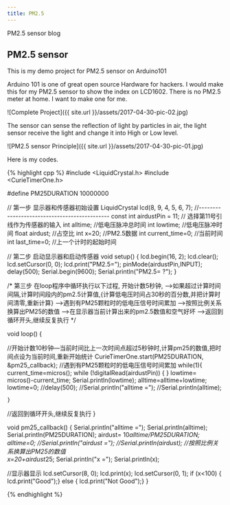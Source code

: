 ```yaml
---
title: PM2.5
---
```

PM2.5 sensor blog

## PM2.5 sensor
This is my demo project for PM2.5 sensor on Arduino101

Arduino 101 is one of great open source Hardware for hackers. I would make this for my PM2.5 sensor to show the index on LCD1602.
There is no PM2.5 meter at home. I want to make one for me.

![Complete Project]({{ site.url }}/assets/2017-04-30-pic-02.jpg)


The sensor can sense the reflection of light by particles in air, the light sensor receive the light and change it into High or Low level.

![PM2.5 sensor Principle]({{ site.url }}/assets/2017-04-30-pic-01.jpg)

Here is my codes.



{% highlight cpp %}
#include <LiquidCrystal.h>
#include <CurieTimerOne.h>

#define PM25DURATION 10000000


// 第一步 显示器和传感器初始设置
LiquidCrystal lcd(8, 9, 4, 5, 6, 7); 
//---------------------------------------------
const int airdustPin = 11; // 选择第11号引线作为传感器的输入
int alltime;   //低电压脉冲总时间
int lowtime;   //低电压脉冲时间
float airdust;  //占空比
int x=20;     //PM2.5数据
int current_time=0; //当前时间
int last_time=0;    //上一个计时的起始时间

// 第二步 启动显示器和启动传感器
void setup() 
{ 
  lcd.begin(16, 2);
  lcd.clear();
  lcd.setCursor(0, 0);
  lcd.print("PM2.5=");
  pinMode(airdustPin,INPUT);
  delay(500);
  Serial.begin(9600);
  Serial.println("PM2.5= ?");
}

  /*
第三步 在loop程序中循环执行以下过程,
      开始计数5秒钟,
      ——>如果超过计算时间间隔,计算时间段内的pm2.5计算值,{计算低电压时间占30秒的百分数,并把计算时间清零,重新计算}
      ——>遇到有PM25颗粒时的低电压信号时间累加
      ——>按照比例关系换算出PM25的数值
      ——>在显示器当前计算出来的pm2.5数值和空气好坏
      ——>返回到循环开头,继续反复执行
  */

void loop() 
{ 
  
//开始计数10秒钟—当前时间比上一次时间点超过5秒钟时,计算pm25的数值,把时间点设为当前时间,重新开始统计
    CurieTimerOne.start(PM25DURATION, &pm25_callback); 
//遇到有PM25颗粒时的低电压信号时间累加
    while(1){
       current_time=micros();
       while (!digitalRead(airdustPin)) {
        }
       lowtime= micros()-current_time;
       Serial.println(lowtime);
       alltime=alltime+lowtime;  
       lowtime=0;
       //delay(500);
       //Serial.println("alltime =");
      //Serial.println(alltime);

    }
//返回到循环开头,继续反复执行
}

void pm25_callback()
{
        Serial.println("alltime =");
      Serial.println(alltime);
      Serial.println(PM25DURATION);
       airdust= 10*alltime/PM25DURATION;
       alltime=0;
       //Serial.println("airdust =");
       //Serial.println(airdust);
      //按照比例关系换算出PM25的数值      
    x=20+airdust*25;
       Serial.println("x =");
       Serial.println(x);


//显示器显示
    lcd.setCursor(8, 0);
    lcd.print(x);
    lcd.setCursor(0, 1);
    if (x<100) {
        lcd.print("Good");}
    else  {
        lcd.print("Not Good");}
}

{% endhighlight %}
